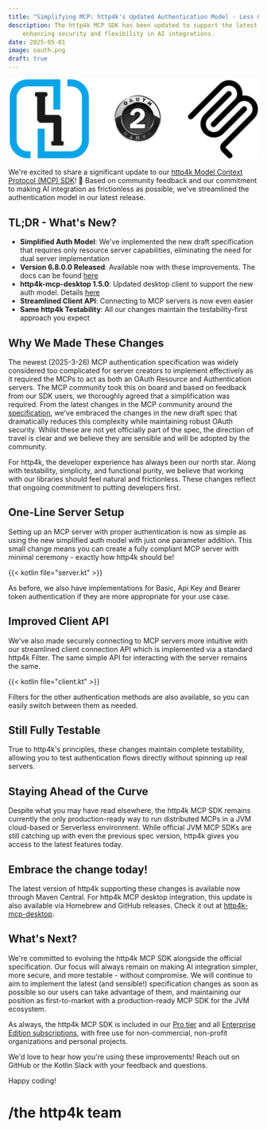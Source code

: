 ```yaml
---
title: "Simplifying MCP: http4k's Updated Authentication Model - Less Code, More Power"
description: The http4k MCP SDK has been updated to support the latest Draft OAuth specification,
    enhancing security and flexibility in AI integrations.
date: 2025-05-01
image: oauth.png
draft: true
---
```


<img class="imageMid my-4" src="./http4k-oauth-mcp.png" alt="http4k MCP logo"/>

We're excited to share a significant update to our [http4k Model Context Protocol (MCP) SDK](https://mcp.http4k.org)! 🚀 Based on community feedback and our commitment to making AI integration as frictionless as possible, we've streamlined the authentication model in our latest release.

## TL;DR - What's New?

- **Simplified Auth Model**: We've implemented the new draft specification that requires only resource server capabilities, eliminating the need for dual server implementation
- **Version 6.8.0.0 Released**: Available now with these improvements. The docs can be found [here](/ecosystem/http4k/reference/mcp/)
- **http4k-mcp-desktop 1.5.0**: Updated desktop client to support the new auth model. Details [here](https://github.com/http4k/mcp-desktop)
- **Streamlined Client API**: Connecting to MCP servers is now even easier
- **Same http4k Testability**: All our changes maintain the testability-first approach you expect

## Why We Made These Changes

The newest (2025-3-26)  MCP authentication specification was widely considered too complicated for server creators to implement effectively as it required the MCPs to act as both an OAuth Resource and Authentication servers. The MCP community took this on board and based on feedback from our SDK users, we thoroughly agreed that a simplification was required. From the latest changes in the MCP community around the [specification](https://modelcontextprotocol.io/specification/draft/basic/authorization), we've embraced the changes in the new draft spec that dramatically reduces this complexity while maintaining robust OAuth security. Whilst these are not yet officially part of the spec, the direction of travel is clear and we believe they are sensible and will be adopted by the community.

For http4k, the developer experience has always been our north star. Along with testability, simplicity, and functional purity, we believe that working with our libraries should feel natural and frictionless. These changes reflect that ongoing commitment to putting developers first.

## One-Line Server Setup

Setting up an MCP server with proper authentication is now as simple as using the new simplified auth model with just one parameter addition. This small change means you can create a fully compliant MCP server with minimal ceremony - exactly how http4k should be! 

{{< kotlin file="server.kt" >}}

As before, we also have implementations for Basic, Api Key and Bearer token authentication if they are more appropriate for your use case.

## Improved Client API

We've also made securely connecting to MCP servers more intuitive with our streamlined client connection API which
is implemented via a standard http4k Filter. The same simple API for interacting with the server remains the same.

{{< kotlin file="client.kt" >}}

Filters for the other authentication methods are also available, so you can easily switch between them as needed.

## Still Fully Testable

True to http4k's principles, these changes maintain complete testability, allowing you to test authentication flows directly without spinning up real servers.

## Staying Ahead of the Curve

Despite what you may have read elsewhere, the http4k MCP SDK remains currently the only production-ready way to run distributed MCPs in a JVM cloud-based or Serverless environment. While official JVM MCP SDKs are still catching up with even the previous spec version, http4k gives you access to the latest features today.

## Embrace the change today!

The latest version of http4k supporting these changes is available now through Maven Central. For http4k MCP desktop integration, this update is also available via Homebrew and GitHub releases. Check it out at [http4k-mcp-desktop](https://github.com/http4k/mcp-desktop).

## What's Next?

We're committed to evolving the http4k MCP SDK alongside the official specification. Our focus will always remain on making AI integration simpler, more secure, and more testable - without compromise. We will continue to aim to implement the latest (and sensible!) specification changes as soon as possible so our users can take advantage of them, and maintaining our position as first-to-market with a production-ready MCP SDK for the JVM ecosystem.

As always, the http4k MCP SDK is included in our [Pro tier](https://www.http4k.org/pro/) and all [Enterprise Edition subscriptions](https://www.http4k.org/enterprise/), with free use for non-commercial, non-profit organizations and personal projects.

We'd love to hear how you're using these improvements! Reach out on GitHub or the Kotlin Slack with your feedback and questions.

Happy coding!

# /the http4k team
